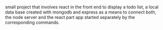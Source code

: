 small project that involves react in the front end to display a todo list, a local data base created with mongodb  and express as a means to connect both, the node server and the react part app started separately by the corresponding commands. 
